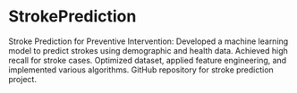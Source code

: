 # StrokePrediction
Stroke Prediction for Preventive Intervention: Developed a machine learning model to predict strokes using demographic and health data. Achieved high recall for stroke cases. Optimized dataset, applied feature engineering, and implemented various algorithms. GitHub repository for stroke prediction project.
